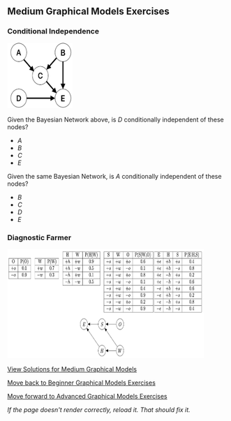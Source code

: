 ## Medium Graphical Models Exercises

### Conditional Independence 
<img src="https://github.com/UMdecisionsupport/DecisionSupport2023/blob/main/images/jdm1.png" width="150" height="150">

Given the Bayesian Network above, is $D$ conditionally independent of these nodes?
- $A$
- $B$
- $C$
- $E$

Given the same Bayesian Network, is $A$ conditionally independent of these nodes?
- $B$
- $C$
- $D$
- $E$

### Diagnostic Farmer
<img src="https://github.com/UMdecisionsupport/DecisionSupport2023/blob/main/images/farmer.png" width="450" height="250">



[View Solutions for Medium Graphical Models](https://github.com/UMdecisionsupport/DecisionSupport2023/blob/main/GraphicalModels/Solutions/Medium_Solutions.md)

[Move back to Beginner Graphical Models Exercises](https://github.com/UMdecisionsupport/DecisionSupport2023/blob/main/GraphicalModels/Beginner.md)

[Move forward to Advanced Graphical Models Exercises](https://github.com/UMdecisionsupport/DecisionSupport2023/blob/main/GraphicalModels/Advanced.md)

*If the page doesn't render correctly, reload it. That should fix it.*
